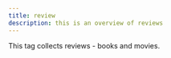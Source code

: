 ```yaml
---
title: review
description: this is an overview of reviews
---
```

This tag collects reviews - books and movies.